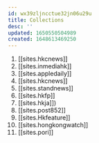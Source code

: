 ```yaml
---
id: wx39zljncctue32jn06u29u
title: Collections
desc: ''
updated: 1650550504989
created: 1648613469250
---
```



1. [[sites.hkcnews]]
2. [[sites.inmediahk]]
3. [[sites.appledaily]]
4. [[sites.hkcnews]]
5. [[sites.standnews]]
6. [[sites.hkfp]]
7. [[sites.hkja]])
8. [[sites.post852]]
9. [[sites.Hkfeature]]
10. [[sites.hongkongwatch]]
11. [[sites.pori]]



